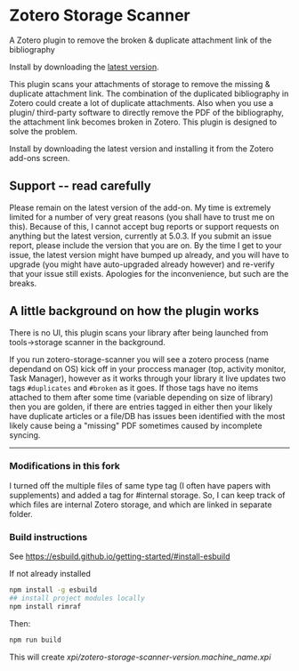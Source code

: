 # Zotero Storage Scanner

A Zotero plugin to remove the broken & duplicate attachment link of the bibliography

Install by downloading the [latest version](https://github.com/retorquere/zotero-storage-scanner/releases/latest).

This plugin scans your attachments of storage to remove the missing & duplicate attachment link. The combination of the duplicated bibliography in Zotero could create a lot of duplicate attachments. Also when you use a plugin/ third-party software to directly remove the PDF of the bibliography, the attachment link becomes broken in Zotero. This plugin is designed to solve the problem.

Install by downloading the latest version and installing it from the Zotero add-ons screen.

## Support -- read carefully

Please remain on the latest version of the add-on. My time is extremely limited for a number of very great reasons (you shall have to trust me on this). Because of this, I cannot accept bug reports or support requests on anything but the latest version, currently at 5.0.3. If you submit an issue report, please include the version that you are on. By the time I get to your issue, the latest version might have bumped up already, and you will have to upgrade (you might have auto-upgraded already however) and re-verify that your issue still exists. Apologies for the inconvenience, but such are the breaks.

## A little background on how the plugin works

There is no UI, this plugin scans your library after being launched from tools->storage scanner in the background.

If you run zotero-storage-scanner you will see a zotero process (name dependand on OS) kick off in your proccess manager (top, activity monitor, Task Manager), however as it works through your library it live updates two tags `#duplicates` and `#broken` as it goes. If those tags have no items attached to them after some time (variable depending on size of library) then you are golden, if there are entries tagged in either then your likely have duplicate articles or a file/DB has issues been identified with the most likely cause being a "missing" PDF sometimes caused by incomplete syncing.

------

### Modifications in this fork

I turned off the multiple files of same type tag (I often have papers with supplements) and added a tag for #internal storage.  So, I can keep track of which files are internal Zotero storage, and which are linked in separate folder.

### Build instructions

See https://esbuild.github.io/getting-started/#install-esbuild

If not already installed

```bash
npm install -g esbuild
## install project modules locally
npm install rimraf
```

Then:

```bash
npm run build
```

This will create *xpi/zotero-storage-scanner-version.machine_name.xpi*
